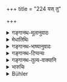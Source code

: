 +++
title = "224 यस् तु"

+++

<details><summary>गङ्गानथ-मूलानुवादः</summary>

If a man gives a defective damsel, without mentioning the defects, he should be punished by the king himself with a fine of ninety-six ‘paṇas.’—(221)
</details>

<details><summary>मेधातिथिः</summary>

या कन्या दोषैर् युक्ता सा च दात्रा वराय नाख्यायते न प्रकाश्यत एवम् एव दीयते, तत्र दातुर् दण्डो विदिते राज्ञा कार्यः । **स्वयं**ग्रहणम् आदरर्थम् । कन्यादोषाश् च धर्मप्रजासामर्थ्यविघातहेतवः, क्षयो व्याधिर् मैथुनसंबन्धश् च । "नोन्मत्ताया" (म्ध् ८.२०५) इत्य् एतत्प्रकरणोक्तो दण्डो ऽयं वा ॥ ८.२२४ ॥
</details>

<details><summary>गङ्गानथ-भाष्यानुवादः</summary>

When a maiden happens to be defective, but she is not described as being so, to the bridegroom, and is given to him without disclosing her defects,—then, on these becoming known, the king shall punish the giver.

The term ‘*himself*’ is meant to indicate the gravity of the offence.

Such circumstances in connection with the girl as may be detrimental to morality, to progeny, and to capacity in general are to be regarded as her ‘*defects*’; *e.g*., such diseases as consumption and the like, loss of virginity and so forth.

The punishment in this case is to be cither what is laid down in the present text, or that prescribed above, under 205.—(221)
</details>

<details><summary>गङ्गानथ-टिप्पन्यः</summary>

This verse is quoted in ‘*Vyavahāra-Bālambhaṭṭī*’ (p. 1019).
</details>

<details><summary>गङ्गानथ-तुल्य-वाक्यानि</summary>

*Yājñavalkya* (1.66).—‘If a man gives a girl in marriage without
proclaiming her blemish, he should he lined the highest amercement.’

*Nārada* (Aparārka, p 95).—(Same as Manu, but reading
‘*Purvasāhasachoditam*’ for ‘*ṣaṇṇavatim paṇān*’).

*Arthaśāstra* (p. 92).—‘In the case of marriages, for the three higher
castes, there can he rescission before the Hand-joining ceremony; for the Śūdra, before intercourse has taken place. Even after the Hand-joining ceremony has been performed, the marriage can be revoked if the girl is discovered to have serious defects; hut marriage can never he revoked after the birth of children. If the father gives away the girl without proclaiming any serious defects that she may have, he should be lined 96 *Paṇas*, and he should he made to return the fee or the dowry that he may have received for the girl.’

*Nārada* (12.33).—‘When a man gives a maiden in marriage who has a
secret blemish, without making the blemish known, the King shall visit him with the gravest punishment.’
</details>

<details><summary>भारुचिः</summary>

धर्मप्रजानिरोधिना रोगेण गृहीता स्पृष्टमैथुना वा दोषवती । ताम् **अनाख्याय दोषवतीं** प्रयच्छतो दण्डः, "नोन्मत्ताया" इति पूर्वोक्तश्लोकेनैव गतार्थो, यतः वयम् अत्र नाधीयामहे । अथ वानुवादपक्षः केनचित् कारणेन तस्यास्य च शक्यते दर्शयितुम्, यतो युक्तम् अध्ययनम् [इहापि ॥ ८.२२३ ॥
</details>

<details><summary>Bühler</summary>

224	But the king himself shall impose a fine of ninety-six panas on him who gives a blemished damsel (to a suitor) without informing (him of the blemish).
</details>
